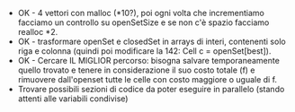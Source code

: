 - OK - 4 vettori con malloc (*10?), poi ogni volta che incrementiamo facciamo un controllo su openSetSize e se non c'è spazio facciamo realloc *2.
- OK - trasformare openSet e closedSet in arrays di interi, contenenti solo riga e colonna (quindi poi modificare la 142: Cell c = openSet[best]).
- OK - Cercare IL MIGLIOR percorso: bisogna salvare temporaneamente quello trovato e tenere in considerazione il suo costo totale (f) e rimuovere dall'openset tutte le celle con costo maggiore o uguale di f.
- Trovare possibili sezioni di codice da poter eseguire in parallelo (stando attenti alle variabili condivise)